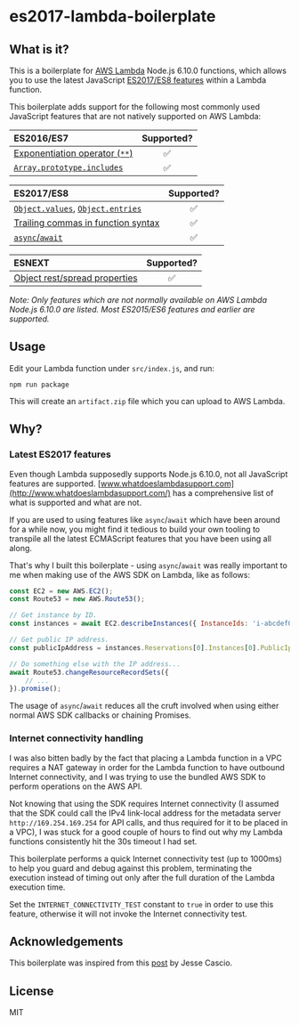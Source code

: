 # es2017-lambda-boilerplate

## What is it?

This is a boilerplate for [AWS Lambda](https://aws.amazon.com/lambda/) Node.js 6.10.0 functions, which allows you to use the latest JavaScript [ES2017/ES8 features](https://hackernoon.com/es8-was-released-and-here-are-its-main-new-features-ee9c394adf66) within a Lambda function.

This boilerplate adds support for the following most commonly used JavaScript features that are not natively supported on AWS Lambda:

| ES2016/ES7 | Supported? |
|:-----------|:----------:|
| [Exponentiation operator (`**`)](http://node.green/#ES2016-features-exponentiation------operator) | :white_check_mark: |
| [`Array.prototype.includes`](http://node.green/#ES2016-features-Array-prototype-includes) | :white_check_mark: |

| ES2017/ES8 | Supported? |
|:-----------|:----------:|
| [`Object.values`](http://node.green/#ES2017-features-Object-static-methods-Object-values), [`Object.entries`](http://node.green/#ES2017-features-Object-static-methods-Object-entries) | :white_check_mark: |
| [Trailing commas in function syntax](http://node.green/#ES2017-features-trailing-commas-in-function-syntax) | :white_check_mark: |
| [`async`/`await`](http://node.green/#ES2017-features-async-functions) | :white_check_mark: |

| ESNEXT | Supported? |
|:-------|:----------:|
| [Object rest/spread properties](http://node.green/#ESNEXT-candidate--stage-3--object-rest-spread-properties) | :white_check_mark: |

*Note: Only features which are not normally available on AWS Lambda Node.js 6.10.0 are listed. Most ES2015/ES6 features and earlier are supported.*

## Usage

Edit your Lambda function under `src/index.js`, and run:

```
npm run package
```

This will create an `artifact.zip` file which you can upload to AWS Lambda.

## Why?

### Latest ES2017 features

Even though Lambda supposedly supports Node.js 6.10.0, not all JavaScript features are supported. [www.whatdoeslambdasupport.com](http://www.whatdoeslambdasupport.com/) has a comprehensive list of what is supported and what are not.

If you are used to using features like `async`/`await` which have been around for a while now, you might find it tedious to build your own tooling to transpile all the latest ECMAScript features that you have been using all along.

That's why I built this boilerplate - using `async`/`await` was really important to me when making use of the AWS SDK on Lambda, like as follows:

```js
const EC2 = new AWS.EC2();
const Route53 = new AWS.Route53();

// Get instance by ID.
const instances = await EC2.describeInstances({ InstanceIds: 'i-abcdef01' }).promise();

// Get public IP address.
const publicIpAddress = instances.Reservations[0].Instances[0].PublicIpAddress;

// Do something else with the IP address...
await Route53.changeResourceRecordSets({
    // ...
}).promise();
```

The usage of `async`/`await` reduces all the cruft involved when using either normal AWS SDK callbacks or chaining Promises.

### Internet connectivity handling

I was also bitten badly by the fact that placing a Lambda function in a VPC requires a NAT gateway in order for the Lambda function to have outbound Internet connectivity, and I was trying to use the bundled AWS SDK to perform operations on the AWS API.

Not knowing that using the SDK requires Internet connectivity (I assumed that the SDK could call the IPv4 link-local address for the metadata server `http://169.254.169.254` for API calls, and thus required for it to be placed in a VPC), I was stuck for a good couple of hours to find out why my Lambda functions consistently hit the 30s timeout I had set.

This boilerplate performs a quick Internet connectivity test (up to 1000ms) to help you guard and debug against this problem, terminating the execution instead of timing out only after the full duration of the Lambda execution time. 

Set the `INTERNET_CONNECTIVITY_TEST` constant to `true` in order to use this feature, otherwise it will not invoke the Internet connectivity test.

## Acknowledgements

This boilerplate was inspired from this [post](http://jessesnet.com/development-notes/2016/nodejs-es7-aws-lambda/) by Jesse Cascio.

## License

MIT
